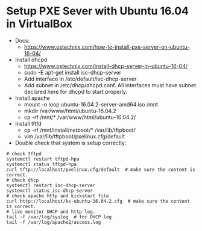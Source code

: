 # Setup PXE Sever with Ubuntu 16.04 in VirtualBox
* Docs:
  * https://www.ostechnix.com/how-to-install-pxe-server-on-ubuntu-16-04/
* Install dhcpd
  * https://www.ostechnix.com/install-dhcp-server-in-ubuntu-16-04/
  * sudo -E apt-get install isc-dhcp-server
  * Add interface in /etc/default/isc-dhcp-server
  * Add subnet in /etc/dhcp/dhcpd.conf. All interfaces must have subnet declared here for dhcpd to start properly.
* Install apache
  * mount -o loop ubuntu-16.04.2-server-amd64.iso /mnt
  * mkdir /var/www/html/ubuntu-16.04.2
  * cp -rf /mnt/* /var/www/html/ubuntu-16.04.2/
* Install tftfd
  * cp -rf /mnt/install/netboot/* /var/lib/tftpboot/
  * vim /var/lib/tftpboot/pxelinux.cfg/default
* Double check that system is setup correctly:
```
# check tftpd
systemctl restart tftpd-hpa
systemctl status tftpd-hpa
curl tftp://localhost/pxelinux.cfg/default  # make sure the content is correct.
# check dhcp
systemctl restart isc-dhcp-server
systemctl status isc-dhcp-server
# check apache http and kickstart file
curl http://localhost/ks-ubuntu-16.04.2.cfg  # make sure the content is correct.
# live monitor DHCP and http log.
tail -f /var/log/syslog  # for DHCP log
tail -f /var/log/apache2/access.log
```
